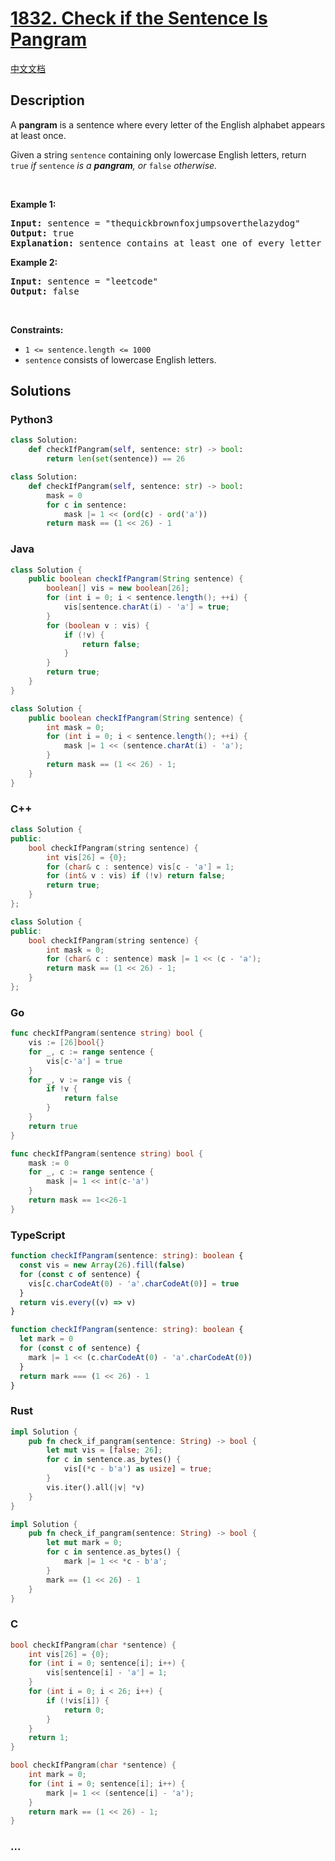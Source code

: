 # [1832. Check if the Sentence Is Pangram](https://leetcode.com/problems/check-if-the-sentence-is-pangram)

[中文文档](/solution/1800-1899/1832.Check%20if%20the%20Sentence%20Is%20Pangram/README.md)

## Description

<p>A <strong>pangram</strong> is a sentence where every letter of the English alphabet appears at least once.</p>

<p>Given a string <code>sentence</code> containing only lowercase English letters, return<em> </em><code>true</code><em> if </em><code>sentence</code><em> is a <strong>pangram</strong>, or </em><code>false</code><em> otherwise.</em></p>

<p>&nbsp;</p>
<p><strong class="example">Example 1:</strong></p>

<pre>
<strong>Input:</strong> sentence = &quot;thequickbrownfoxjumpsoverthelazydog&quot;
<strong>Output:</strong> true
<strong>Explanation:</strong> sentence contains at least one of every letter of the English alphabet.
</pre>

<p><strong class="example">Example 2:</strong></p>

<pre>
<strong>Input:</strong> sentence = &quot;leetcode&quot;
<strong>Output:</strong> false
</pre>

<p>&nbsp;</p>
<p><strong>Constraints:</strong></p>

<ul>
	<li><code>1 &lt;= sentence.length &lt;= 1000</code></li>
	<li><code>sentence</code> consists of lowercase English letters.</li>
</ul>

## Solutions

<!-- tabs:start -->

### **Python3**

```python
class Solution:
    def checkIfPangram(self, sentence: str) -> bool:
        return len(set(sentence)) == 26
```

```python
class Solution:
    def checkIfPangram(self, sentence: str) -> bool:
        mask = 0
        for c in sentence:
            mask |= 1 << (ord(c) - ord('a'))
        return mask == (1 << 26) - 1
```

### **Java**

```java
class Solution {
    public boolean checkIfPangram(String sentence) {
        boolean[] vis = new boolean[26];
        for (int i = 0; i < sentence.length(); ++i) {
            vis[sentence.charAt(i) - 'a'] = true;
        }
        for (boolean v : vis) {
            if (!v) {
                return false;
            }
        }
        return true;
    }
}
```

```java
class Solution {
    public boolean checkIfPangram(String sentence) {
        int mask = 0;
        for (int i = 0; i < sentence.length(); ++i) {
            mask |= 1 << (sentence.charAt(i) - 'a');
        }
        return mask == (1 << 26) - 1;
    }
}
```

### **C++**

```cpp
class Solution {
public:
    bool checkIfPangram(string sentence) {
        int vis[26] = {0};
        for (char& c : sentence) vis[c - 'a'] = 1;
        for (int& v : vis) if (!v) return false;
        return true;
    }
};
```

```cpp
class Solution {
public:
    bool checkIfPangram(string sentence) {
        int mask = 0;
        for (char& c : sentence) mask |= 1 << (c - 'a');
        return mask == (1 << 26) - 1;
    }
};
```

### **Go**

```go
func checkIfPangram(sentence string) bool {
	vis := [26]bool{}
	for _, c := range sentence {
		vis[c-'a'] = true
	}
	for _, v := range vis {
		if !v {
			return false
		}
	}
	return true
}
```

```go
func checkIfPangram(sentence string) bool {
	mask := 0
	for _, c := range sentence {
		mask |= 1 << int(c-'a')
	}
	return mask == 1<<26-1
}
```

### **TypeScript**

```ts
function checkIfPangram(sentence: string): boolean {
  const vis = new Array(26).fill(false)
  for (const c of sentence) {
    vis[c.charCodeAt(0) - 'a'.charCodeAt(0)] = true
  }
  return vis.every((v) => v)
}
```

```ts
function checkIfPangram(sentence: string): boolean {
  let mark = 0
  for (const c of sentence) {
    mark |= 1 << (c.charCodeAt(0) - 'a'.charCodeAt(0))
  }
  return mark === (1 << 26) - 1
}
```

### **Rust**

```rust
impl Solution {
    pub fn check_if_pangram(sentence: String) -> bool {
        let mut vis = [false; 26];
        for c in sentence.as_bytes() {
            vis[(*c - b'a') as usize] = true;
        }
        vis.iter().all(|v| *v)
    }
}
```

```rust
impl Solution {
    pub fn check_if_pangram(sentence: String) -> bool {
        let mut mark = 0;
        for c in sentence.as_bytes() {
            mark |= 1 << *c - b'a';
        }
        mark == (1 << 26) - 1
    }
}
```

### **C**

```c
bool checkIfPangram(char *sentence) {
    int vis[26] = {0};
    for (int i = 0; sentence[i]; i++) {
        vis[sentence[i] - 'a'] = 1;
    }
    for (int i = 0; i < 26; i++) {
        if (!vis[i]) {
            return 0;
        }
    }
    return 1;
}
```

```c
bool checkIfPangram(char *sentence) {
    int mark = 0;
    for (int i = 0; sentence[i]; i++) {
        mark |= 1 << (sentence[i] - 'a');
    }
    return mark == (1 << 26) - 1;
}
```

### **...**

```

```

<!-- tabs:end -->
